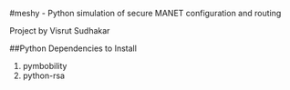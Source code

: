 #meshy - Python simulation of secure MANET configuration and routing

Project by Visrut Sudhakar

##Python Dependencies to Install
1) pymbobility
2) python-rsa
